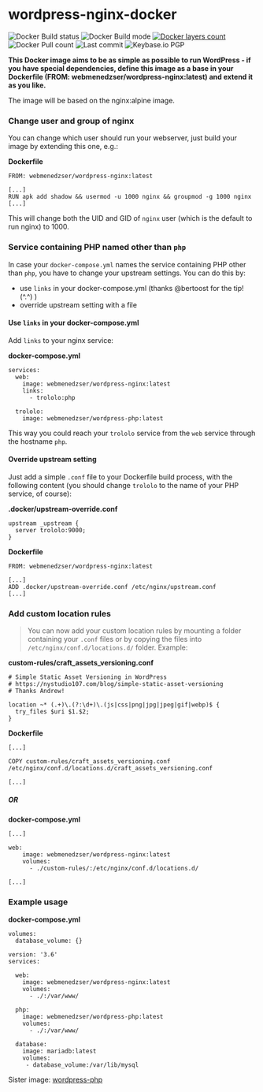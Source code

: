 # wordpress-nginx-docker

![Docker Build status](https://img.shields.io/docker/cloud/build/webmenedzser/wordpress-nginx.svg)
![Docker Build mode](https://img.shields.io/docker/cloud/automated/webmenedzser/wordpress-nginx.svg)
[![Docker layers count](https://images.microbadger.com/badges/image/webmenedzser/wordpress-nginx.svg)](https://microbadger.com/images/webmenedzser/wordpress-nginx)
![Docker Pull count](https://badgen.net/docker/pulls/webmenedzser/wordpress-nginx)
![Last commit](https://badgen.net/github/last-commit/Saboteur777/wordpress-nginx-docker)
![Keybase.io PGP](https://badgen.net/keybase/pgp/Saboteur777)

**This Docker image aims to be as simple as possible to run WordPress - if you have special dependencies, define this image as a base in your Dockerfile (FROM: webmenedzser/wordpress-nginx:latest) and extend it as you like.**

The image will be based on the nginx:alpine image.

### Change user and group of nginx
You can change which user should run your webserver, just build your image by extending this one, e.g.:

**Dockerfile**
```
FROM: webmenedzser/wordpress-nginx:latest

[...]
RUN apk add shadow && usermod -u 1000 nginx && groupmod -g 1000 nginx
[...]
```

This will change both the UID and GID of `nginx` user (which is the default to run nginx) to 1000.

### Service containing PHP named other than `php`

In case your `docker-compose.yml` names the service containing PHP other than `php`, you have to change your upstream settings. You can do this by:
- use `links` in your docker-compose.yml (thanks @bertoost for the tip! (^.^) )
- override upstream setting with a file

#### Use `links` in your docker-compose.yml
Add `links` to your nginx service:

**docker-compose.yml**
```
services:
  web:
    image: webmenedzser/wordpress-nginx:latest
    links:
      - trololo:php

  trololo:
    image: webmenedzser/wordpress-php:latest
```
This way you could reach your `trololo` service from the `web` service through the hostname `php`.

#### Override upstream setting
Just add a simple `.conf` file to your Dockerfile build process, with the following content (you should change `trololo` to the name of your PHP service, of course):

**.docker/upstream-override.conf**
```
upstream _upstream {
  server trololo:9000;
}
```

**Dockerfile**
```
FROM: webmenedzser/wordpress-nginx:latest

[...]
ADD .docker/upstream-override.conf /etc/nginx/upstream.conf
[...]
```

### Add custom location rules
> You can now add your custom location rules by mounting a folder containing your `.conf` files or by copying the files into `/etc/nginx/conf.d/locations.d/` folder. Example:

**custom-rules/craft_assets_versioning.conf**
```
# Simple Static Asset Versioning in WordPress
# https://nystudio107.com/blog/simple-static-asset-versioning
# Thanks Andrew!

location ~* (.+)\.(?:\d+)\.(js|css|png|jpg|jpeg|gif|webp)$ {
  try_files $uri $1.$2;
}
```

**Dockerfile**
```
[...]

COPY custom-rules/craft_assets_versioning.conf /etc/nginx/conf.d/locations.d/craft_assets_versioning.conf

[...]
```

##### OR

**docker-compose.yml**
```
[...]

web:
    image: webmenedzser/wordpress-nginx:latest
    volumes:
      - ./custom-rules/:/etc/nginx/conf.d/locations.d/

[...]
```


### Example usage

**docker-compose.yml**

```
volumes:
  database_volume: {}

version: '3.6'
services:

  web:
    image: webmenedzser/wordpress-nginx:latest
    volumes:
      - ./:/var/www/

  php:
    image: webmenedzser/wordpress-php:latest
    volumes:
      - ./:/var/www/

  database:
    image: mariadb:latest
    volumes:
     - database_volume:/var/lib/mysql
```

Sister image: [wordpress-php](https://github.com/Saboteur777/wordpress-php-docker)

